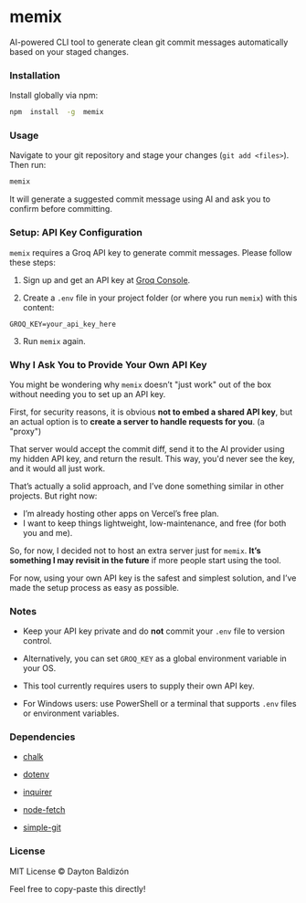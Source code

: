 # memix

AI-powered CLI tool to generate clean git commit messages automatically based on your staged changes.

### Installation

Install globally via npm:

```bash
npm  install  -g  memix
```

### Usage

Navigate to your git repository and stage your changes (`git add <files>`). Then run:

```bash
memix
```

It will generate a suggested commit message using AI and ask you to confirm before committing.

### Setup: API Key Configuration

`memix` requires a Groq API key to generate commit messages. Please follow these steps:

1. Sign up and get an API key at [Groq Console](https://console.groq.com).

2. Create a `.env` file in your project folder (or where you run `memix`) with this content:

```env
GROQ_KEY=your_api_key_here
```

3. Run `memix` again.

### Why I Ask You to Provide Your Own API Key

You might be wondering why `memix` doesn’t "just work" out of the box without needing you to set up an API key.

First, for security reasons, it is obvious **not to embed a shared API key**, but an actual option is to **create a server to handle requests for you**. (a "proxy")

That server would accept the commit diff, send it to the AI provider using my hidden API key, and return the result. This way, you'd never see the key, and it would all just work.

That’s actually a solid approach, and I’ve done something similar in other projects. But right now:

- I’m already hosting other apps on Vercel’s free plan.
- I want to keep things lightweight, low-maintenance, and free (for both you and me).

So, for now, I decided not to host an extra server just for `memix`. **It’s something I may revisit in the future** if more people start using the tool.

For now, using your own API key is the safest and simplest solution, and I’ve made the setup process as easy as possible.

### Notes

- Keep your API key private and do **not** commit your `.env` file to version control.

- Alternatively, you can set `GROQ_KEY` as a global environment variable in your OS.

- This tool currently requires users to supply their own API key.

- For Windows users: use PowerShell or a terminal that supports `.env` files or environment variables.

### Dependencies

- [chalk](https://www.npmjs.com/package/chalk)

- [dotenv](https://www.npmjs.com/package/dotenv)

- [inquirer](https://www.npmjs.com/package/inquirer)

- [node-fetch](https://www.npmjs.com/package/node-fetch)

- [simple-git](https://www.npmjs.com/package/simple-git)

### License

MIT License © Dayton Baldizón

Feel free to copy-paste this directly!
